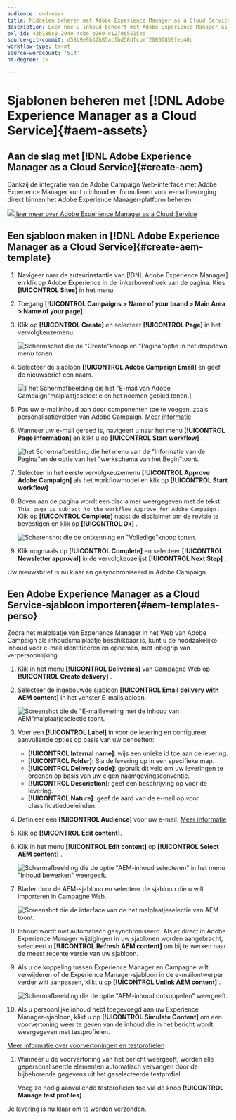 ```yaml
---
audience: end-user
title: Middelen beheren met Adobe Experience Manager as a Cloud Service
description: Leer hoe u inhoud beheert met Adobe Experience Manager as a Cloud Service
exl-id: 43b186c8-294e-4cbe-b269-e127065515ed
source-git-commit: d58b9e9b32b85acfbd58dfcbef2000f859feb40d
workflow-type: tm+mt
source-wordcount: '514'
ht-degree: 1%

---
```


# Sjablonen beheren met [!DNL Adobe Experience Manager as a Cloud Service]{#aem-assets}

## Aan de slag met [!DNL Adobe Experience Manager as a Cloud Service]{#create-aem}

Dankzij de integratie van de Adobe Campaign Web-interface met Adobe Experience Manager kunt u inhoud en formulieren voor e-mailbezorging direct binnen het Adobe Experience Manager-platform beheren.

![](assets/do-not-localize/book.png)[ leer meer over Adobe Experience Manager as a Cloud Service ](https://experienceleague.adobe.com/docs/experience-manager-cloud-service/content/sites/authoring/getting-started/quick-start.html?lang=en)

## Een sjabloon maken in [!DNL Adobe Experience Manager as a Cloud Service]{#create-aem-template}

1. Navigeer naar de auteurinstantie van [!DNL Adobe Experience Manager] en klik op Adobe Experience in de linkerbovenhoek van de pagina. Kies **[!UICONTROL Sites]** in het menu.

1. Toegang **[!UICONTROL Campaigns > Name of your brand > Main Area > Name of your page]**.

1. Klik op **[!UICONTROL Create]** en selecteer **[!UICONTROL Page]** in het vervolgkeuzemenu.

   ![ Schermschot die de &quot;Create&quot;knoop en &quot;Pagina&quot;optie in het dropdown menu tonen.](assets/aem_1.png)

1. Selecteer de sjabloon **[!UICONTROL Adobe Campaign Email]** en geef de nieuwsbrief een naam.

   ![[ het Schermafbeelding die het &quot;E-mail van Adobe Campaign&quot;malplaatjeselectie en het noemen gebied tonen.]](assets/aem_2.png)

1. Pas uw e-mailinhoud aan door componenten toe te voegen, zoals personalisatievelden van Adobe Campaign. [Meer informatie](https://experienceleague.adobe.com/docs/experience-manager-65/content/sites/authoring/aem-adobe-campaign/campaign.html?lang=en#editing-email-content)

1. Wanneer uw e-mail gereed is, navigeert u naar het menu **[!UICONTROL Page information]** en klikt u op **[!UICONTROL Start workflow]** .

   ![ het Schermafbeelding die het menu van de &quot;Informatie van de Pagina&quot;en de optie van het &quot;werkschema van het Begin&quot;toont.](assets/aem_3.png)

1. Selecteer in het eerste vervolgkeuzemenu **[!UICONTROL Approve Adobe Campaign]** als het workflowmodel en klik op **[!UICONTROL Start workflow]** .

1. Boven aan de pagina wordt een disclaimer weergegeven met de tekst `This page is subject to the workflow Approve for Adobe Campaign` . Klik op **[!UICONTROL Complete]** naast de disclaimer om de revisie te bevestigen en klik op **[!UICONTROL Ok]** .

   ![ Scherenshot die de ontkenning en &quot;Volledige&quot;knoop tonen.](assets/aem_4.png)

1. Klik nogmaals op **[!UICONTROL Complete]** en selecteer **[!UICONTROL Newsletter approval]** in de vervolgkeuzelijst **[!UICONTROL Next Step]** .

Uw nieuwsbrief is nu klaar en gesynchroniseerd in Adobe Campaign.

## Een Adobe Experience Manager as a Cloud Service-sjabloon importeren{#aem-templates-perso}

Zodra het malplaatje van Experience Manager in het Web van Adobe Campaign als inhoudsmalplaatje beschikbaar is, kunt u de noodzakelijke inhoud voor e-mail identificeren en opnemen, met inbegrip van verpersoonlijking.

1. Klik in het menu **[!UICONTROL Deliveries]** van Campagne Web op **[!UICONTROL Create delivery]** .

1. Selecteer de ingebouwde sjabloon **[!UICONTROL Email delivery with AEM content]** in het venster E-mailsjabloon.

   ![ Screenshot die de &quot;E-maillevering met de inhoud van AEM&quot;malplaatjeselectie toont.](assets/aem_5.png)

1. Voer een **[!UICONTROL Label]** in voor de levering en configureer aanvullende opties op basis van uw behoeften:

   * **[!UICONTROL Internal name]**: wijs een unieke id toe aan de levering.
   * **[!UICONTROL Folder]**: Sla de levering op in een specifieke map.
   * **[!UICONTROL Delivery code]**: gebruik dit veld om uw leveringen te ordenen op basis van uw eigen naamgevingsconventie.
   * **[!UICONTROL Description]**: geef een beschrijving op voor de levering.
   * **[!UICONTROL Nature]**: geef de aard van de e-mail op voor classificatiedoeleinden.

1. Definieer een **[!UICONTROL Audience]** voor uw e-mail. [Meer informatie](../email/create-email.md#define-audience)

1. Klik op **[!UICONTROL Edit content]**.

1. Klik in het menu **[!UICONTROL Edit content]** op **[!UICONTROL Select AEM content]** .

   ![ Schermafbeelding die de optie &quot;AEM-inhoud selecteren&quot; in het menu &quot;Inhoud bewerken&quot; weergeeft.](assets/aem_6.png)

1. Blader door de AEM-sjabloon en selecteer de sjabloon die u wilt importeren in Campagne Web.

   ![ Screenshot die de interface van de het malplaatjeselectie van AEM toont.](assets/aem_8.png)

1. Inhoud wordt niet automatisch gesynchroniseerd. Als er direct in Adobe Experience Manager wijzigingen in uw sjablonen worden aangebracht, selecteert u **[!UICONTROL Refresh AEM content]** om bij te werken naar de meest recente versie van uw sjabloon.

1. Als u de koppeling tussen Experience Manager en Campagne wilt verwijderen of de Experience Manager-sjabloon in de e-mailontwerper verder wilt aanpassen, klikt u op **[!UICONTROL Unlink AEM content]** .

   ![ Schermafbeelding die de optie &quot;AEM-inhoud ontkoppelen&quot; weergeeft.](assets/aem_9.png)

1. Als u persoonlijke inhoud hebt toegevoegd aan uw Experience Manager-sjabloon, klikt u op **[!UICONTROL Simulate Content]** om een voorvertoning weer te geven van de inhoud die in het bericht wordt weergegeven met testprofielen.

[Meer informatie over voorvertoningen en testprofielen](../preview-test/preview-content.md)

1. Wanneer u de voorvertoning van het bericht weergeeft, worden alle gepersonaliseerde elementen automatisch vervangen door de bijbehorende gegevens uit het geselecteerde testprofiel.

   Voeg zo nodig aanvullende testprofielen toe via de knop **[!UICONTROL Manage test profiles]** .

Je levering is nu klaar om te worden verzonden.